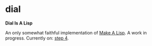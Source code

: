 # dial

**Dial Is A Lisp**

An only somewhat faithful implementation of [Make A Lisp](https://github.com/kanaka/mal). A work in progress.
Currently on: [step 4](https://github.com/kanaka/mal/blob/master/process/guide.md#guide.md#step-4-if-fn-do).

